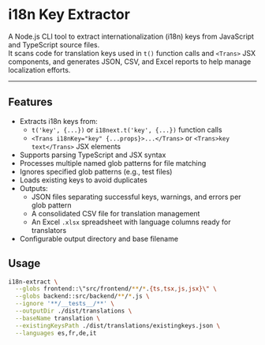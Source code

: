 # i18n Key Extractor

A Node.js CLI tool to extract internationalization (i18n) keys from JavaScript and TypeScript source files.  
It scans code for translation keys used in `t()` function calls and `<Trans>` JSX components, and generates JSON, CSV, and Excel reports to help manage localization efforts.

---

## Features

- Extracts i18n keys from:
  - `t('key', {...})` or `i18next.t('key', {...})` function calls
  - `<Trans i18nKey="key" {...props}>...</Trans>` or `<Trans>key text</Trans>` JSX elements
- Supports parsing TypeScript and JSX syntax
- Processes multiple named glob patterns for file matching
- Ignores specified glob patterns (e.g., test files)
- Loads existing keys to avoid duplicates
- Outputs:
  - JSON files separating successful keys, warnings, and errors per glob pattern
  - A consolidated CSV file for translation management
  - An Excel `.xlsx` spreadsheet with language columns ready for translators
- Configurable output directory and base filename

## Usage

```bash
i18n-extract \
  --globs frontend::\"src/frontend/**/*.{ts,tsx,js,jsx}\" \
  --globs backend::src/backend/**/*.js \
  --ignore '**/__tests__/**' \
  --outputDir ./dist/translations \
  --baseName translation \
  --existingKeysPath ./dist/translations/existingkeys.json \
  --languages es,fr,de,it
```
